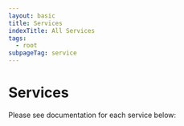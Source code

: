 ```yaml
---
layout: basic
title: Services
indexTitle: All Services
tags:
  - root
subpageTag: service
---
```


# Services

Please see documentation for each service below:
